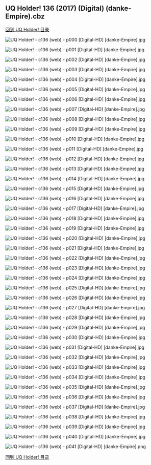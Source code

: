 ## UQ Holder! 136 (2017) (Digital) (danke-Empire).cbz


[回到 UQ Holder! 目录](https://github.com/alicewish/markdown/blob/master/series/UQ-Holder.md)


![UQ Holder! - c136 (web) - p000 [Digital-HD] [danke-Empire].jpg](https://wx1.sinaimg.cn/large/6a9fdecagy1fpg2wugz16j21j82cw4lf.jpg)

![UQ Holder! - c136 (web) - p001 [Digital-HD] [danke-Empire].jpg](https://wx1.sinaimg.cn/large/6a9fdecagy1fpg2x13dd2j21kl2cw4qq.jpg)

![UQ Holder! - c136 (web) - p002 [Digital-HD] [danke-Empire].jpg](https://wx1.sinaimg.cn/large/6a9fdecagy1fpg2xa8aksj21kl2cw4qq.jpg)

![UQ Holder! - c136 (web) - p003 [Digital-HD] [danke-Empire].jpg](https://wx1.sinaimg.cn/large/6a9fdecagy1fpg2xhaagmj21kl2cwnpd.jpg)

![UQ Holder! - c136 (web) - p004 [Digital-HD] [danke-Empire].jpg](https://wx1.sinaimg.cn/large/6a9fdecagy1fpg2xpk635j21kl2cw1ky.jpg)

![UQ Holder! - c136 (web) - p005 [Digital-HD] [danke-Empire].jpg](https://wx1.sinaimg.cn/large/6a9fdecagy1fpg2xwan5zj21kl2cwkjl.jpg)

![UQ Holder! - c136 (web) - p006 [Digital-HD] [danke-Empire].jpg](https://wx1.sinaimg.cn/large/6a9fdecagy1fpg2y2o7r7j21kl2cwnpd.jpg)

![UQ Holder! - c136 (web) - p007 [Digital-HD] [danke-Empire].jpg](https://wx1.sinaimg.cn/large/6a9fdecagy1fpg2y98swwj21kl2cwb29.jpg)

![UQ Holder! - c136 (web) - p008 [Digital-HD] [danke-Empire].jpg](https://wx1.sinaimg.cn/large/6a9fdecagy1fpg2ygjcu8j21kl2cwqv5.jpg)

![UQ Holder! - c136 (web) - p009 [Digital-HD] [danke-Empire].jpg](https://wx1.sinaimg.cn/large/6a9fdecagy1fpg2yme8fzj21kl2cwnpd.jpg)

![UQ Holder! - c136 (web) - p010 [Digital-HD] [danke-Empire].jpg](https://wx1.sinaimg.cn/large/6a9fdecagy1fpg2ysb6a2j21kl2cwe81.jpg)

![UQ Holder! - c136 (web) - p011 [Digital-HD] [danke-Empire].jpg](https://wx1.sinaimg.cn/large/6a9fdecagy1fpg2yxsferj21kl2cwnpd.jpg)

![UQ Holder! - c136 (web) - p012 [Digital-HD] [danke-Empire].jpg](https://wx1.sinaimg.cn/large/6a9fdecagy1fpg2z4h4orj21kl2cwx6p.jpg)

![UQ Holder! - c136 (web) - p013 [Digital-HD] [danke-Empire].jpg](https://wx1.sinaimg.cn/large/6a9fdecagy1fpg2zaududj21kl2cwqv5.jpg)

![UQ Holder! - c136 (web) - p014 [Digital-HD] [danke-Empire].jpg](https://wx1.sinaimg.cn/large/6a9fdecagy1fpg2zhpi9oj21kl2cwb2a.jpg)

![UQ Holder! - c136 (web) - p015 [Digital-HD] [danke-Empire].jpg](https://wx1.sinaimg.cn/large/6a9fdecagy1fpg2zt6f8ij21kl2cwx6p.jpg)

![UQ Holder! - c136 (web) - p016 [Digital-HD] [danke-Empire].jpg](https://wx1.sinaimg.cn/large/6a9fdecagy1fpg301v0gwj21kl2cwqv5.jpg)

![UQ Holder! - c136 (web) - p017 [Digital-HD] [danke-Empire].jpg](https://wx1.sinaimg.cn/large/6a9fdecagy1fpg309v4dpj21kl2cwu0x.jpg)

![UQ Holder! - c136 (web) - p018 [Digital-HD] [danke-Empire].jpg](https://wx1.sinaimg.cn/large/6a9fdecagy1fpg30h22u1j21kl2cw4qq.jpg)

![UQ Holder! - c136 (web) - p019 [Digital-HD] [danke-Empire].jpg](https://wx1.sinaimg.cn/large/6a9fdecagy1fpg30lwaamj21kl2cwhdt.jpg)

![UQ Holder! - c136 (web) - p020 [Digital-HD] [danke-Empire].jpg](https://wx1.sinaimg.cn/large/6a9fdecagy1fpg30sz3qnj21kl2cwhdt.jpg)

![UQ Holder! - c136 (web) - p021 [Digital-HD] [danke-Empire].jpg](https://wx1.sinaimg.cn/large/6a9fdecagy1fpg313h50hj21kl2cwe81.jpg)

![UQ Holder! - c136 (web) - p022 [Digital-HD] [danke-Empire].jpg](https://wx1.sinaimg.cn/large/6a9fdecagy1fpg31a42nvj21kl2cwe81.jpg)

![UQ Holder! - c136 (web) - p023 [Digital-HD] [danke-Empire].jpg](https://wx1.sinaimg.cn/large/6a9fdecagy1fpg31glb25j21kl2cwhdt.jpg)

![UQ Holder! - c136 (web) - p024 [Digital-HD] [danke-Empire].jpg](https://wx1.sinaimg.cn/large/6a9fdecagy1fpg31ni87jj21kl2cwkjl.jpg)

![UQ Holder! - c136 (web) - p025 [Digital-HD] [danke-Empire].jpg](https://wx1.sinaimg.cn/large/6a9fdecagy1fpg31w4sgsj21kl2cwnpd.jpg)

![UQ Holder! - c136 (web) - p026 [Digital-HD] [danke-Empire].jpg](https://wx1.sinaimg.cn/large/6a9fdecagy1fpg321dg4jj21kl2cwu0x.jpg)

![UQ Holder! - c136 (web) - p027 [Digital-HD] [danke-Empire].jpg](https://wx1.sinaimg.cn/large/6a9fdecagy1fpg327pv2lj21kl2cwu0x.jpg)

![UQ Holder! - c136 (web) - p028 [Digital-HD] [danke-Empire].jpg](https://wx1.sinaimg.cn/large/6a9fdecagy1fpg32dh83hj21kl2cwb29.jpg)

![UQ Holder! - c136 (web) - p029 [Digital-HD] [danke-Empire].jpg](https://wx1.sinaimg.cn/large/6a9fdecagy1fpg32ki0p8j21kl2cwkjl.jpg)

![UQ Holder! - c136 (web) - p030 [Digital-HD] [danke-Empire].jpg](https://wx1.sinaimg.cn/large/6a9fdecagy1fpg32se4yfj21kl2cwqv5.jpg)

![UQ Holder! - c136 (web) - p031 [Digital-HD] [danke-Empire].jpg](https://wx1.sinaimg.cn/large/6a9fdecagy1fpg331ztewj21kl2cwhdt.jpg)

![UQ Holder! - c136 (web) - p032 [Digital-HD] [danke-Empire].jpg](https://wx1.sinaimg.cn/large/6a9fdecagy1fpg337qbk3j21kl2cwkjl.jpg)

![UQ Holder! - c136 (web) - p033 [Digital-HD] [danke-Empire].jpg](https://wx1.sinaimg.cn/large/6a9fdecagy1fpg33colkwj21kl2cw7wh.jpg)

![UQ Holder! - c136 (web) - p034 [Digital-HD] [danke-Empire].jpg](https://wx1.sinaimg.cn/large/6a9fdecagy1fpg33iftk8j21kl2cwhdt.jpg)

![UQ Holder! - c136 (web) - p035 [Digital-HD] [danke-Empire].jpg](https://wx1.sinaimg.cn/large/6a9fdecagy1fpg33oy4v8j21kl2cwnpd.jpg)

![UQ Holder! - c136 (web) - p036 [Digital-HD] [danke-Empire].jpg](https://wx1.sinaimg.cn/large/6a9fdecagy1fpg33uu7y7j21kl2cwe81.jpg)

![UQ Holder! - c136 (web) - p037 [Digital-HD] [danke-Empire].jpg](https://wx1.sinaimg.cn/large/6a9fdecagy1fpg342c74hj21kl2cwnpd.jpg)

![UQ Holder! - c136 (web) - p038 [Digital-HD] [danke-Empire].jpg](https://wx1.sinaimg.cn/large/6a9fdecagy1fpg349eizhj21kl2cwkjl.jpg)

![UQ Holder! - c136 (web) - p039 [Digital-HD] [danke-Empire].jpg](https://wx1.sinaimg.cn/large/6a9fdecagy1fpg34ftz39j21kl2cwx6p.jpg)

![UQ Holder! - c136 (web) - p040 [Digital-HD] [danke-Empire].jpg](https://wx1.sinaimg.cn/large/6a9fdecagy1fpg34o2rlsj21kl2cwb2a.jpg)

![UQ Holder! - c136 (web) - p041 [Digital-HD] [danke-Empire].png](https://wx1.sinaimg.cn/large/6a9fdecagy1fokqnzq970j21kl2cw0np.jpg)

[回到 UQ Holder! 目录](https://github.com/alicewish/markdown/blob/master/series/UQ-Holder.md)

